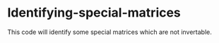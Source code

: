 # Identifying-special-matrices
This code will identify some special matrices which are not invertable.
